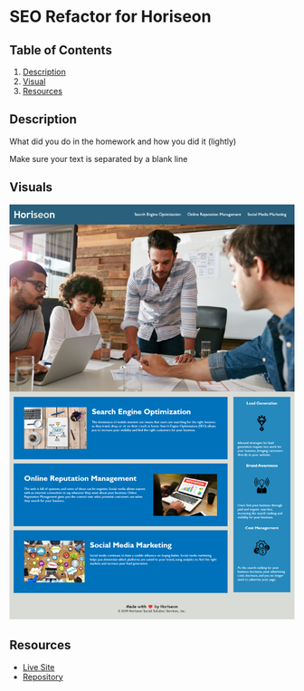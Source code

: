 # SEO Refactor for Horiseon

## Table of Contents

1. [Description](#description)
2. [Visual](#visuals)
3. [Resources](#resources)

## Description

What did you do in the homework and how you did it (lightly)

Make sure your text is separated by a blank line

## Visuals

![Horiseon-SEO](./assets/images/Horiseon-Search-Engine-Optimization.png)

## Resources

- [Live Site](https://mycancel.github.io/seo-refactor/)
- [Repository](https://github.com/mycancel/seo-refactor)